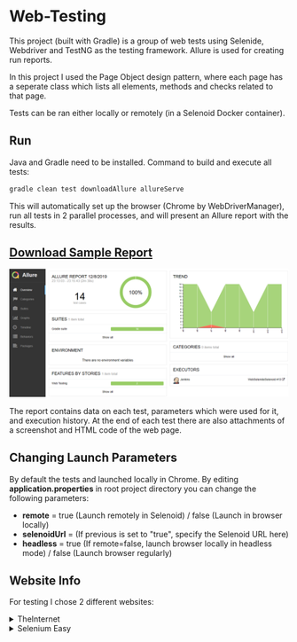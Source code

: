 # Web-Testing
This project (built with Gradle) is a group of web tests using Selenide, Webdriver and TestNG as the testing framework. Allure is used for creating run reports.

In this project I used the Page Object design pattern, where each page has a seperate class which lists all elements, methods and checks related to that page.

Tests can be ran either locally or remotely (in a Selenoid Docker container).

## Run
Java and Gradle need to be installed. Command to build and execute all tests:
```bash
gradle clean test downloadAllure allureServe
```
This will automatically set up the browser (Chrome by WebDriverManager), run all tests in 2 parallel processes, and will present an Allure report with the results.

## [Download Sample Report](https://github.com/nikmazur/Web-Testing/raw/master/bin/allure-report.zip)
![alt text](https://github.com/nikmazur/Web-Testing/raw/master/bin/allure_screen.png "Allure Report")

The report contains data on each test, parameters which were used for it, and execution history. At the end of each test there are also attachments of a screenshot and HTML code of the web page.

## Changing Launch Parameters
By default the tests and launched locally in Chrome. By editing **application.properties** in root project directory you can change the following parameters:

* **remote** = true (Launch remotely in Selenoid) / false (Launch in browser locally)
* **selenoidUrl** = (If previous is set to "true", specify the Selenoid URL here)
* **headless** = true (If remote=false, launch browser locally in headless mode) / false (Launch browser regularly)

## Website Info
For testing I chose 2 different websites:
<details>
<summary>TheInternet</summary>
https://the-internet.herokuapp.com/

![alt text](https://github.com/nikmazur/Web-Testing/blob/master/bin/theinternet.png "Dave Haeffner’s Practice Site")

This website consists of separate pages with various web elements designed for running simple tests (e.g. working with logins, drop-down lists, downloading files). It’s useful for demonstrating basic manipulations with content.
</details>

<details>
<summary>Selenium Easy</summary>
https://www.seleniumeasy.com/test/

![alt text](https://github.com/nikmazur/Web-Testing/blob/master/bin/seleasy.png "Selenium Easy")

Selenium Easy is a website with various automation tutorials. It has a seperate section with diffrent widgets (calendar, intervactive tables, pop-up messages and JavaScript windows) for practicing selenium tests. Provides a nice addition to the previous site for testing various scenarios. 
</details>